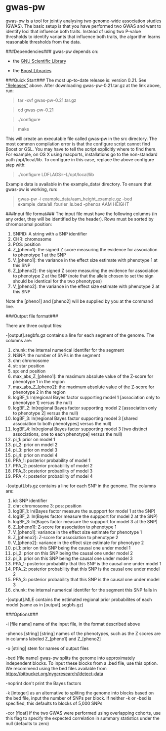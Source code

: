 gwas-pw
=====

gwas-pw is a tool for jointly analysing two genome-wide association studies (GWAS). The basic setup is that you have performed two GWAS and want to identify loci that influence both traits. Instead of using two P-value thresholds to identify variants that influence both traits, the algorithm learns reasonable thresholds from the data. 

###Dependencies###
gwas-pw depends on:

- the [GNU Scientific Library](http://www.gnu.org/software/gsl/)

- the [Boost Libraries](http://www.boost.org)

###Quick Start###
The most up-to-date release is: version 0.21. See ["Releases"](https://github.com/joepickrell/gwas-pw/releases) above.
After downloading gwas-pw-0.21.tar.gz at the link above, run:

>tar -xvf gwas-pw-0.21.tar.gz

>cd gwas-pw-0.21

>./configure

>make

This will create an executable file called gwas-pw in the src directory. The most common compilation error is that the configure script cannot find Boost or GSL. You may have to tell the script explicitly where to find them. For example, on OS X using macports, installations go to the non-standard path /opt/local/lib. To configure in this case, replace the above configure step with:

>./configure LDFLAGS=-L/opt/local/lib

Example data is available in the example_data/ directory. To ensure that gwas-pw is working, run:

>gwas-pw -i example_data/aam_height_example.gz -bed example_data/all_fourier_ls.bed -phenos AAM HEIGHT


###Input file format###
The input file must have the following columns (in any order, they will be identified by the header). Rows must be sorted by chromosomal position:

1. SNPID: A string with a SNP identifier
2. CHR: chromosome
3. POS: position
4. Z_[pheno1]: the signed Z score measuring the evidence for association to phenotype 1 at the SNP
5. V_[pheno1]: the variance in the effect size estimate with phenotype 1 at this SNP
6. Z_[pheno2]: the signed Z score measuring the evidence for association to phenotype 2 at the SNP (note that the allele chosen to set the sign should be identical for the two phenotypes)
7. V_[pheno2]: the variance in the effect size estimate with phenotype 2 at this SNP

Note the [pheno1] and [pheno2] will be supplied by you at the command line.

###Output file format###

There are three output files:

-[output].segbfs.gz contains a line for each segment of the genome. The columns are:

1. chunk: the internal numerical identifer for the segment
2. NSNP: the number of SNPs in the segment
3. chr: chromosome 
4. st: star position
5. sp: end position 
6. max_abs_Z_[pheno1]: the maximum absolute value of the Z-score for phenotype 1 in the region 
7. max_abs_Z_[pheno2]: the maximum absolute value of the Z-score for phenotype 2 in the region 
8. logBF_1: ln(regional Bayes factor supporting model 1 [association only to phenotype 1] versus the null)
9. logBF_2: ln(regional Bayes factor supporting model 2 [association only to phenotype 2] versus the null) 
10. logBF_3: ln(regional Bayes factor supporting model 3 [shared association to both phenotypes] versus the null) 
11. logBF_4: ln(regional Bayes factor supporting model 3 [two distinct associations, one to each phenotype] versus the null) 
12. pi_1: prior on model 1 
13. pi_2: prior on model 2
14. pi_3: prior on model 3 
15. pi_4: prior on model 4 
16. PPA_1: posterior probability of model 1 
17. PPA_2: posterior probability of model 2 
18. PPA_3: posterior probability of model 3 
19. PPA_4: posterior probability of model 4

-[output].bfs.gz contains a line for each SNP in the genome. The columns are:

1. id: SNP identifier
2. chr: chromosome 
3: pos: position
4. logBF_1: ln(Bayes factor measure the suppport for model 1 at the SNP) 
5. logBF_2: ln(Bayes factor measure the suppport for model 2 at the SNP) 
6. logBF_3: ln(Bayes factor measure the suppport for model 3 at the SNP) 
7. Z_[pheno1]: Z-score for association to phenotype 1
8. V_[pheno1]: variance in the effect size estimate for phenotype 1
9. Z_[pheno2]: Z-score for association to phenotype 2
10. V_[pheno2]: variance in the effect size estimate for phenotype 2 
11. pi_1: prior on this SNP being the causal one under model 1 
12. pi_2: prior on this SNP being the causal one under model 2 
13. pi_3: prior on this SNP being the causal one under model 3 
14. PPA_1: posterior probability that this SNP is the causal one under model 1
15. PPA_2: posterior probability that this SNP is the causal one under model 2 
16. PPA_3: posterior probability that this SNP is the causal one under model 3
17. chunk: the internal numerical identifer for the segment this SNP falls in

-[output].MLE contains the estimated regional prior probabilites of each model (same as in [output].segbfs.gz)

###Options###

-i [file name] name of the input file, in the format described above

-phenos [string] [string] names of the phenotypes, such as the Z scores are in columns labeled Z_[pheno1] and Z_[pheno2]

-o [string] stem for names of output files

-bed [file name] gwas-pw splits the genome into approximately independent blocks. To input these blocks from a .bed file, use this option. We recommend using the bed files available from https://bitbucket.org/nygcresearch/ldetect-data

-noprint don't print the Bayes factors

-k [integer] as an alternative to spliting the genome into blocks based on the bed file, input the number of SNPs per block. If neither -k or -bed is specified, this defaults to blocks of 5,000 SNPs

-cor [float] if the two GWAS were performed using overlapping cohorts, use this flag to specify the expected correlation in summary statistics under the null (defaults to zero)
